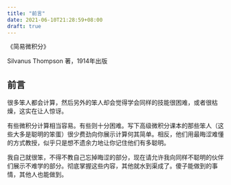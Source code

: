 ```yaml
---
title: "前言"
date: 2021-06-10T21:28:59+08:00
draft: true
---
```


《简易微积分》

Silvanus Thompson 著，1914年出版

## 前言

很多笨人都会计算，然后另外的笨人却会觉得学会同样的技能很困难，或者很枯燥，这实在让人惊讶。

有些微积分计算相当容易。有些则十分困难。写下高级微积分课本的那些笨人（这些大多是聪明的笨蛋）很少费劲向你展示计算何其简单。相反，他们用最晦涩难懂的方式教授，似乎只是想不遗余力地让你记住他们有多聪明。

我自己就很笨，不得不教自己忘掉晦涩的部分，现在请允许我向同样不聪明的伙伴们展示不难学的部分。彻底掌握这些内容，其他就水到渠成了。傻子能做到的事情，其他人也能做到。
